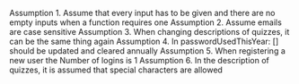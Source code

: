 Assumption 1. Assume that every input has to be given and there are no empty inputs when a function requires one
Assumption 2. Assume emails are case sensitive
Assumption 3. When changing descriptions of quizzes, it can be the same thing again
Assumption 4. In passwordUsedThisYear: []  should be updated and cleared annually
Assumption 5. When registering a new user the Number of logins is 1
Assumption 6. In the description of quizzes, it is assumed that special characters are allowed